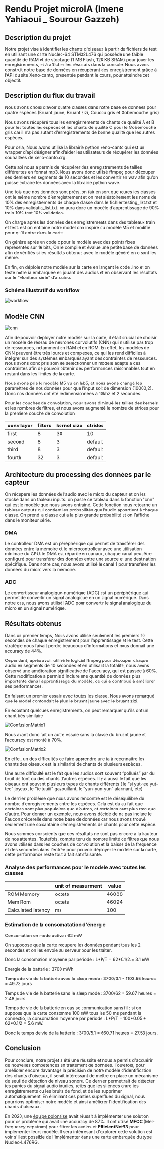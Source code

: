 # Rendu Projet microIA (Imene Yahiaoui \_ Sourour Gazzeh)

## Description du projet

Notre projet vise à identifier les chants d'oiseaux à partir de fichiers de test en utilisant une carte Nucleo-64 STM32L476 qui possède une faible quantité de RAM et de stockage (1 MB Flash, 128 KB SRAM) pour jouer les enregistrements, et à afficher les résultats dans la console. Nous avons construit notre base de données en récupérant des enregistrement grâce à l’API du site Xeno-canto, présentée pendant le cours, pour atteindre cet objectif.

## Description du flux du travail

Nous avons choisi d’avoir quatre classes dans notre base de données pour quatre espèces (Bruant jaune, Bruant zizi, Coucou gris et Gobemouche gris)

Nous avons récupéré tous les enregistrements de chants de qualité A et B pour les toutes les espèces et les chants de qualité C pour le Gobemouche gris car il n’a pas autant d’enregistrements de bonne qualité que les autres espèces.

Pour cela, Nous avons utilisé la librairie python [xeno-canto](https://pypi.org/project/xeno-canto/) qui est un wrapper d’api désigner afin d’aider les utilisateurs de récupérer les données souhaitées de xeno-canto.org.

Cette api nous a permis de récupérer des enregistrements de tailles différentes en format mp3. Nous avons donc utilisé ffmpeg pour découper ses derniers en segments de 10 secondes et les convertir en wav afin qu’on puisse extraire les données avec la librairie python wave.

Une fois que nos données sont prêts, on fait en sort que toutes les classes ont le même nombre d’enregistrement et on met aléatoirement les noms de 10% des enregistrements de chaque classe dans le fichier testing_list.txt et 10% dans validatio_list.txt. on aura donc un modèle d’apprentissage de 90% train 10% test 10% validation.

On charge après les données des enregistrements dans des tableaux train et test. est on entraine notre model cnn inspiré du modèle M5 et modifié pour qu’il entre dans la carte.

On génère après un code c pour le modèle avec des points fixes représentés sur 16 bits, On le compile et évalue une petite base de données afin de vérifiés si les résultats obtenus avec le modèle généré en c sont les même.

En fin, on déploie notre modèle sur la carte en lançant le code .ino et on teste notre ia embarquée en jouant des audios et en observant les résultats sur le “Moniteur série” d’arduino.

### Schéma illustratif du workflow

![workflow](images/workflow.png)

## Modèle CNN

![cnn](images/cnn.png)

Afin de pouvoir déployer notre modèle sur la carte, il était crucial de choisir un modèle de réseau de neurones convolutifs (CNN) qui n'utilise pas trop de ressources, notamment en RAM et en ROM. En effet, les modèles de CNN peuvent être très lourds et complexes, ce qui les rend difficiles à intégrer sur des systèmes embarqués ayant des contraintes de ressources. Nous avons donc pris soin de sélectionner un modèle adapté à ces contraintes afin de pouvoir obtenir des performances raisonnables tout en restant dans les limites de la carte.

Nous avons pris le modèle M5 vu en lab5, et nous avons changé les paramètres de nos données pour que l’input soit de dimension (10000,2). Donc nos données ont été redimensionnées à 10khz et 2 secondes.

Pour les couches de convolution, nous avons diminué les tailles des kernels et les nombres de filtres, et nous avons augmenté le nombre de strides pour la premiere couche de convolution

| conv layer | filters | kernel size | strides |
| ---------- | ------- | ----------- | ------- |
| first      | 8       | 30          | 10      |
| second     | 8       | 3           | default |
| third      | 8       | 3           | default |
| fourth     | 32      | 3           | default |

## Architecture du processing des données par le capteur

On récupere les données de l’audio avec le micro du capteur et on les stocke dans un tableau inputs. on passe ce tableau dans la fonction "cnn" qui est le modèle que nous avons entrainé. Cette fonction nous retourne un tableau outputs qui contient les probabilités que l’audio appartient à chaque classe. On prend la classe qui a la plus grande probabilité et on l’affiche dans le moniteur série.

### DMA

Le controlleur DMA est un péréphérique qui permet de transférer des données entre la mémoire et le microcontrolleur avec une utilisation minimale du CPU. le DMA est répartie en canaux, chaque canal peut être configuré pour transférer des données entre une source et une destination spécifique. Dans notre cas, nous avons utilisé le canal 1 pour transférer les données du micro vers la mémoire.

### ADC

Le convertisseur analogique-numérique (ADC) est un péréphérique qui permet de convertir un signal analogique en un signal numérique. Dans notre cas, nous avons utilisé l’ADC pour convertir le signal analogique du micro en un signal numérique.

## Résultats obtenus

Dans un premier temps, Nous avons utilisé seulement les premiers 10 secondes de chaque enregistrement pour l’apprentissage et le test. Cette stratégie nous faisait perdre beaucoup d’informations et nous donnait une accuracy de 44%.

Cependant, après avoir utilisé le logiciel ffmpeg pour découper chaque audio en segments de 10 secondes et en utilisant la totalité, nous avons observé une amélioration significative de l'accuracy, qui est passée à 60%. Cette modification a permis d'inclure une quantité de données plus importante dans l'apprentissage du modèle, ce qui a contribué à améliorer ses performances.

En faisant un premier essaie avec toutes les classe, Nous avons remarqué que le model confondait le plus le bruant jaune avec le bruant zizi.

En écoutant quelques enregistrements, on peut remarquer qu’ils ont un chant trés similaire

![ConfusionMatrix1](images/ConfusionMatrix1.png)

Nous avant donc fait un autre essaie sans la classe du bruant jaune et l’accuracy est monté à 70%.

![ConfusionMatrix2](images/ConfusionMatrix2.png)

En effet, un des difficultés de faire apprendre une ia à reconnaitre les chants des oiseaux est la similarité de chants de plusieurs espèces.

Une autre difficulté est le fait que les audios sont souvent “pollués” par du bruit de font ou des chants d’autres espèces. Il y a aussi le fait que les oiseaux ont souvent plusieurs types de  chants différents ( le “si yut-tee yut-tee” joyeux, le “te tuuiii" gazouillant, le “yun-yun-yun” alarmant, etc).

Le dernier problème que nous avons rencontré est le déséquilibre du nombre d’enregistrements entre les espèces. Cela est du au fait que certaines sont plus populaires que d’autres, et certaines sont plus rare que d’autre. Pour donner un exemple, nous avons décidé de ne pas inclure le Faucon crécerelle dans notre base de données car nous avons trouvé seulement une soixantaine d’enregistrements de chants pour cette espèce.

Nous sommes conscients que ces résultats ne sont pas encore à la hauteur de nos attentes. Toutefois, compte tenu du nombre limité de filtres que nous avons utilisés dans les couches de convolution et la baisse de la frequence et des secondes dans l’entrée pour pouvoir déployer le modèle sur la carte, cette performance reste tout à fait satisfaisante.

### Analyse des performances pour le modèle avec toutes les classes

|                    | unit of measurment | value |
| ------------------ | ------------------ | ----- |
| ROM Memory         | octets             | 46088 |
| Mem Rom            | octets             | 46094 |
| Calculated latency | ms                 | 100   |

### Estimation de la consomatation d'énergie

Consomation en mode active : 62 mW

On suppoose que la carte recupere les données pendant tous les 2 secondes et on les envoie au serveur pour les traiter.

Donc la consomation moyenne par periode : L\*P/T = 62\*0.1/2.= 3.1 mW

Energie de la batterie : 3700 mWh

Temps de vie de la batterie avec le sleep mode : 3700/3.1 = 1193.55 heures = 49.73 jours

Temps de vie de la batterie sans le sleep mode : 3700/62 = 59.67 heures = 2.48 jours

Temps de vie de la batterie en cas se communication sans fil : si on suppose que la carte consomme 100 mW tous les 50 ms pendant la connectio, la consomation moyenne par periode : L\*P/T = 100\*0.05 + 62\*0.1/2 = 5.6 mW.

Donc le temps de vie de la batterie : 3700/5.1 = 660.71 heures = 27.53 jours.

## Conclusion

Pour conclure, notre projet a été une réussite et nous a permis d'acquérir de nouvelles compétences en traitement de données. Toutefois, pour améliorer encore davantage la précision de notre modèle d'identification des chants d'oiseaux, il serait intéressant de mettre en place un mécanisme de seuil de détection de niveau sonore. Ce dernier permettrait de détecter les parties du signal audio inutiles, telles que les silences entre les enregistrements ou les bruits de fond, et de les supprimer automatiquement. En éliminant ces parties superflues du signal, nous pourrions optimiser notre modèle et ainsi améliorer l'identification des chants d'oiseaux.

En 2020, une [équipe polonaise](https://towardsdatascience.com/sound-based-bird-classification-965d0ecacb2b) avait réussit à implémenter une solution pour ce problème qui avait une accuracy de 87%. Il ont utilsé **MFCC** (Mel-frequency cepstrum) pour filtrer les audios et **EfficientNetB3** pour implémenter leurs modèle. Il sera intérresant d'explorer cette solution est voir s'il est possible de l'implémenter dans une carte embarquée du type Nucleo-L476RG.
